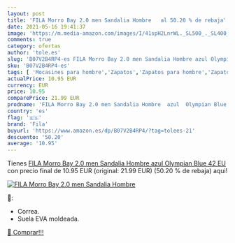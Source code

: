 ```yaml
---
layout: post
title: 'FILA Morro Bay 2.0 men Sandalia Hombre   al 50.20 % de rebaja'
date: 2021-05-16 19:41:37
image: 'https://m.media-amazon.com/images/I/41spH2LnrWL._SL500_._SL400_.jpg'
comments: true
category: ofertas
author: 'tole.es'
slug: 'B07V2B4RP4-es FILA Morro Bay 2.0 men Sandalia Hombre azul Olympian Blue...'
sku: 'B07V2B4RP4-es'
tags: [ 'Mocasines para hombre','Zapatos','Zapatos para hombre','Zapatos y complementos','fila','sandalia', ]
actualPrice: 10.95 EUR
currency: EUR
price: 10.95
comparePrice: 21.99 EUR
prodname: 'FILA Morro Bay 2.0 men Sandalia Hombre  azul  Olympian Blue   42 EU'
country: 'es'
flag: '🇪🇸'
brand: 'Fila'
buyurl: 'https://www.amazon.es/dp/B07V2B4RP4/?tag=tolees-21'
descuento: '50.20'
average: '10.95'
---
```


Tienes [FILA Morro Bay 2.0 men Sandalia Hombre  azul  Olympian Blue   42 EU](https://www.amazon.es/dp/B07V2B4RP4/?tag=tolees-21) con precio final de  10.95 EUR (original: 21.99 EUR) (50.20 %  de rebaja) aqui!

[![FILA Morro Bay 2.0 men Sandalia Hombre  ](https://m.media-amazon.com/images/I/41spH2LnrWL._SL500_._SL400_.jpg)](https://www.amazon.es/dp/B07V2B4RP4/?tag=tolees-21)

🔎:

- Correa.
- Suela EVA moldeada.

[🛒 Comprar!!!](https://www.amazon.es/dp/B07V2B4RP4/?tag=tolees-21)
